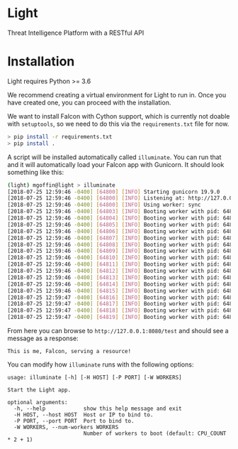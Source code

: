 # Light
Threat Intelligence Platform with a RESTful API

# Installation

Light requires Python >= 3.6

We recommend creating a virtual environment for Light to run in. Once you have
created one, you can proceed with the installation.

We want to install Falcon with Cython support, which is currently not doable
with `setuptools`, so we need to do this via the `requirements.txt` file for
now.

```bash
> pip install -r requirements.txt
> pip install .
```

A script will be installed automatically called `illuminate`. You can run that
and it will automatically load your Falcon app with Gunicorn. It should look
something like this:

```bash
(light) mgoffin@light > illuminate
[2018-07-25 12:59:46 -0400] [64800] [INFO] Starting gunicorn 19.9.0
[2018-07-25 12:59:46 -0400] [64800] [INFO] Listening at: http://127.0.0.1:8080 (64800)
[2018-07-25 12:59:46 -0400] [64800] [INFO] Using worker: sync
[2018-07-25 12:59:46 -0400] [64803] [INFO] Booting worker with pid: 64803
[2018-07-25 12:59:46 -0400] [64804] [INFO] Booting worker with pid: 64804
[2018-07-25 12:59:46 -0400] [64805] [INFO] Booting worker with pid: 64805
[2018-07-25 12:59:46 -0400] [64806] [INFO] Booting worker with pid: 64806
[2018-07-25 12:59:46 -0400] [64807] [INFO] Booting worker with pid: 64807
[2018-07-25 12:59:46 -0400] [64808] [INFO] Booting worker with pid: 64808
[2018-07-25 12:59:46 -0400] [64809] [INFO] Booting worker with pid: 64809
[2018-07-25 12:59:46 -0400] [64810] [INFO] Booting worker with pid: 64810
[2018-07-25 12:59:46 -0400] [64811] [INFO] Booting worker with pid: 64811
[2018-07-25 12:59:46 -0400] [64812] [INFO] Booting worker with pid: 64812
[2018-07-25 12:59:46 -0400] [64813] [INFO] Booting worker with pid: 64813
[2018-07-25 12:59:46 -0400] [64814] [INFO] Booting worker with pid: 64814
[2018-07-25 12:59:46 -0400] [64815] [INFO] Booting worker with pid: 64815
[2018-07-25 12:59:47 -0400] [64816] [INFO] Booting worker with pid: 64816
[2018-07-25 12:59:47 -0400] [64817] [INFO] Booting worker with pid: 64817
[2018-07-25 12:59:47 -0400] [64818] [INFO] Booting worker with pid: 64818
[2018-07-25 12:59:47 -0400] [64819] [INFO] Booting worker with pid: 64819
```

From here you can browse to `http://127.0.0.1:8080/test` and should see a
message as a response:

```
This is me, Falcon, serving a resource!
```

You can modify how `illuminate` runs with the following options:

```
usage: illuminate [-h] [-H HOST] [-P PORT] [-W WORKERS]

Start the Light app.

optional arguments:
  -h, --help            show this help message and exit
  -H HOST, --host HOST  Host or IP to bind to.
  -P PORT, --port PORT  Port to bind to.
  -W WORKERS, --num-workers WORKERS
                        Number of workers to boot (default: CPU_COUNT * 2 + 1)
```

